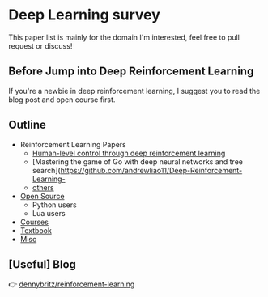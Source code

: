 # Deep Learning survey
This paper list is mainly for the domain I'm interested, feel free to pull request or discuss!

## Before Jump into Deep Reinforcement Learning
If you're a newbie in deep reinforcement learning, I suggest you to read the blog post and open course first.

## Outline
- Reinforcement Learning Papers
  - [Human-level control through deep reinforcement learning](https://github.com/andrewliao11/Deep-Reinforcement-Learning-Survey/blob/master/papers/Human-level%20control%20through%20deep%20reinforcement%20learning.md)
  - [Mastering the game of Go with deep neural networks and tree search](https://github.com/andrewliao11/Deep-Reinforcement-Learning-
  - [others](https://github.com/andrewliao11/Deep-Reinforcement-Learning-Survey/blob/master/Reinforcement-Learning-Papers.md)
- [Open Source](https://github.com/andrewliao11/Deep-Reinforcement-Learning-Survey/blob/master/Open-Source.md#open-source)
  - Python users
  - Lua users
- [Courses](https://github.com/andrewliao11/Deep-Reinforcement-Learning-Survey/blob/master/Open-Source.md#course)
- [Textbook](https://github.com/andrewliao11/Deep-Reinforcement-Learning-Survey/blob/master/Open-Source.md#textbook)
- [Misc](https://github.com/andrewliao11/Deep-Reinforcement-Learning-Survey/blob/master/Open-Source.md#misc)

## [**Useful**] Blog 
:point_right: [dennybritz/reinforcement-learning](https://github.com/dennybritz/reinforcement-learning)   
